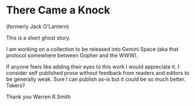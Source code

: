# There Came a Knock

(formerly Jack O'Lantern)

This is a short ghost story.

I am working on a collection to be released into Gemini Space (aka that protocol somewhere between Gopher and the WWW).

If anyone feels like adding their eyes to this work I would appreciate it. I consider self published prose without feedback from readers and editors to be generally weak. Sure I can publish as-is but it could be so much better. Takers?

Thank you
Warren R.Smith

